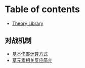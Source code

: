 # Table of contents

* [Theory Library](README.md)

## 对战机制 <a href="#combat-mechanics" id="combat-mechanics"></a>

* [基本伤害计算方式](combat-mechanics/damage-formula.md)
* [草元素相关反应简介](combat-mechanics/damage/Reactions-Intro.md)
